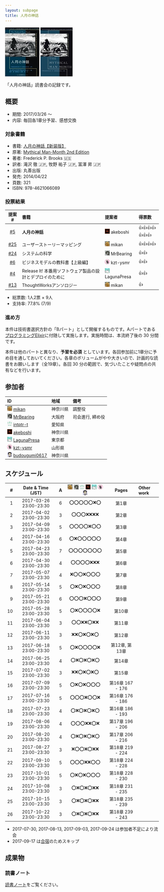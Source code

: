 ```yaml
---
layout: subpage
title: 人月の神話
---
```


[![人月の神話【新装版】](/images/cover-manmonth.jpg)](https://www.amazon.co.jp/dp/4621066080)
[![Mythical Man-Month 2nd Edition](/images/cover-manmonth-en.jpg)](http://www.informit.com/store/mythical-man-month-essays-on-software-engineering-anniversary-9780201835953)

「人月の神話」読書会の記録です。

## 概要

* 期間: 2017/03/26 ～
* 内容: 毎回各1章分予習、感想交換

### 対象書籍

* 書籍: [人月の神話【新装版】](https://www.amazon.co.jp/dp/4621066080)
* 原著: [Mythical Man-Month 2nd Edition](http://www.informit.com/store/mythical-man-month-essays-on-software-engineering-anniversary-9780201835953)
* 著者: Frederick P. Brooks :us:
* 訳者:  滝沢 徹 :jp:, 牧野 祐子 :jp:, 富澤 昇 :jp:
* 出版: 丸善出版
* 発売: 2014/04/22
* 頁数: 321
* ISBN: 978-4621066089

### 投票結果

| 提案 #                                                  | 書籍                                                   | 提案者                                            | 得票数                      |
|:-------------------------------------------------------:|:------------------------------------------------------|:--------------------------------------------------|:---------------------------|
| [#5](https://github.com/aosn/aosn.github.io/issues/5)   | **人月の神話**                                         | ![](/images/users/akeboshi_16.png) akeboshi       |:+1::+1::+1::+1::+1::+1::+1:|
| [#25](https://github.com/aosn/aosn.github.io/issues/25) | ユーザーストーリーマッピング                             | ![](/images/users/mikan_16.png) mikan             |:+1::+1::+1::+1:            |
| [#24](https://github.com/aosn/aosn.github.io/issues/24) | システムの科学                                          | ![](/images/users/MrBearing_16.png) MrBearing     |:+1::+1:                   |
| [#6](https://github.com/aosn/aosn.github.io/issues/6)   | ビジネスモデルの教科書【上級編】                          | ![](/images/users/kzt-ysmr_16.png) kzt-ysmr       |:+1::+1:                   |
| [#4](https://github.com/aosn/aosn.github.io/issues/4)   | Release It! 本番用ソフトウェア製品の設計とデプロイのために | ![](/images/users/LagunaPresa_16.png) LagunaPresa |:+1::+1:                   |
| [#13](https://github.com/aosn/aosn.github.io/issues/13) | ThoughtWorksアンソロジー                                | ![](/images/users/mikan_16.png) mikan             |:+1:                       |

* 総票数: 1人2票 × 9人
* 支持率: 77.8% (7/9)

### 進め方

本件は技術書選択方針の「Bパート」として開催するものです。Aパートである[プログラミングElixir](../10-elixir)に付随して実施します。実施時間は、本流終了後の 30 分間です。

本件は他のパートと異なり、**予習を必須** としています。各回参加前に1章分に予め目を通しておいてください。各章のボリュームがやや大きいので、計画的な読書をお願いします（全19章）。各回 30 分の範囲で、気づいたことや疑問点の共有などを行います。

## 参加者

| ID                                                                                        | 地域     | 備考           |
|:------------------------------------------------------------------------------------------|:---------|:---------------|
| ![](/images/users/mikan_16.png) [mikan](https://github.com/mikan)                         | 神奈川県 | 調整役          |
| ![](/images/users/MrBearing_16.png) [MrBearing](https://github.com/MrBearing)             | 大阪府   | 司会進行, 締め役 |
| ![](/images/users/intptr-t_16.png) [intptr-t](https://github.com/intptr-t)                | 愛知県   | 　              |
| ![](/images/users/akeboshi_16.png) [akeboshi](https://github.com/akeboshi)                | 神奈川県 |                 |
| ![](/images/users/LagunaPresa_16.png) [LagunaPresa](https://github.com/LagunaPresa)       | 東京都   | 　              |
| ![](/images/users/kzt-ysmr_16.png) [kzt-ysmr](https://github.com/kzt-ysmr)                | 山形県   | 　              |
| ![](/images/users/budougumi0617_16.png) [budougumi0617](https://github.com/budougumi0617) | 神奈川県 |                 |

## スケジュール

| # | Date & Time (JST) | A | ![](/images/users/mikan_16.png) ![](/images/users/MrBearing_16.png) ![](/images/users/intptr-t_16.png) ![](/images/users/akeboshi_16.png) ![](/images/users/LagunaPresa_16.png) ![](/images/users/kzt-ysmr_16.png) ![](/images/users/budougumi0617_16.png) | Pages | Other work |
|---:|:----------------------:|:-:|:---------------------:|:-----------------:|:-----------------------|
|  1 | 2017-03-26 23:00-23:30 | 6 | :o::o::o::o::o::x::o: | 第1章              |                        |
|  2 | 2017-04-02 23:00-23:30 | 3 | :o::o::o::x::x::x::x: | 第2章              |                        |
|  3 | 2017-04-09 23:00-23:30 | 5 | :o::o::o::o::x::o::o: | 第3章              |                        |
|  4 | 2017-04-16 23:00-23:30 | 6 | :o::x::o::o::o::o::o: | 第4章              |                        |
|  5 | 2017-04-23 23:00-23:30 | 7 | :o::o::o::o::o::o::o: | 第5章              |                        |
|  6 | 2017-04-30 23:00-23:30 | 4 | :o::o::o::o::x::x::x: | 第6章              |                        |
|  7 | 2017-05-07 23:00-23:30 | 4 | :x::o::o::x::o::o::o: | 第7章              |                        |
|  8 | 2017-05-14 23:00-23:30 | 5 | :o::x::o::x::o::o::o: | 第8章              |                        |
|  9 | 2017-05-21 23:00-23:30 | 6 | :o::o::o::x::o::o::o: | 第9章              |                        |
| 10 | 2017-05-28 23:00-23:30 | 5 | :o::x::o::o::o::o::x: | 第10章             |                        |
| 11 | 2017-06-04 23:00-23:30 | 3 | :o::o::x::x::o::x::x: | 第11章             |                        |
| 12 | 2017-06-11 23:00-23:30 | 3 | :x::x::o::x::o::x::o: | 第12章             |                        |
| 13 | 2017-06-18 23:00-23:30 | 5 | :o::x::o::o::o::o::x: | 第12章, 第13章     |                        |
| 14 | 2017-06-25 23:00-23:30 | 4 | :o::x::o::x::o::x::o: | 第14章             |                        |
| 15 | 2017-07-02 23:00-23:30 | 3 | :x::x::o::x::o::x::o: | 第15章             |                        |
| 16 | 2017-07-09 23:00-23:30 | 5 | :o::x::o::x::o::o::o: | 第16章 167 - 176   |                        |
| 17 | 2017-07-16 23:00-23:30 | 5 | :o::o::o::x::o::o::x: | 第16章 176 - 186   |                        |
| 18 | 2017-07-23 23:00-23:30 | 4 | :o::x::o::x::o::x::o: | 第16章 186 - 193   |                        |
| 19 | 2017-08-06 23:00-23:30 | 4 | :o::o::o::x::x::o::x: | 第17章 196 - 206   |                        |
| 20 | 2017-08-20 23:00-23:30 | 4 | :o::x::o::x::o::x::o: | 第17章 206 - 216   |                        |
| 21 | 2017-08-27 23:00-23:30 | 3 | :x::o::o::x::o::x::x: | 第18章 219 - 224   |                        |
| 22 | 2017-09-10 23:00-23:30 | 5 | :o::o::o::x::x::o::o: | 第18章 224 - 228   |                        |
| 23 | 2017-10-01 23:00-23:30 | 5 | :o::x::o::x::o::o::o: | 第18章 228 - 230   |                        |
| 24 | 2017-10-08 23:00-23:30 | 3 | :o::x::o::x::o::x::x: | 第18章 231 - 235   |                        |
| 25 | 2017-10-15 23:00-23:30 | 3 | :o::x::o::x::o::x::x: | 第18章 235 - 239   |                        |
| 26 | 2017-10-22 23:00-23:30 | 3 | :o::x::o::x::o::x::x: | 第18章 239 - 243   |                        |

* 2017-07-30, 2017-08-13, 2017-09-03, 2017-09-24 は参加者不足により流会
* 2017-09-17 は[合宿](/event/6-0916camp)のためスキップ

## 成果物

### 読書ノート

[読書ノート](/note/11-manmonth)をご覧ください。
